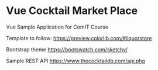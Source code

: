 # Vue Cocktail Market Place
Vue Sample Application for ComIT Course

Template to follow: 
https://preview.colorlib.com/#liquorstore

Bootstrap theme 
https://bootswatch.com/sketchy/

Sample REST API 
https://www.thecocktaildb.com/api.php

